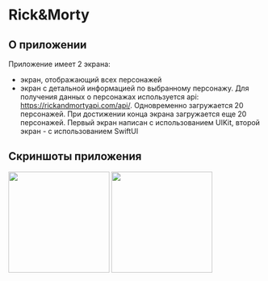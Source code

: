 # Rick&Morty

## О приложении
Приложение имеет 2 экрана:
- экран, отображающий всех персонажей
- экран с детальной информацией по выбранному персонажу.
Для получения данных о персонажах используется api: https://rickandmortyapi.com/api/. Одновременно загружается 20 персонажей. При достижении конца экрана загружается еще 20 персонажей.
Первый экран написан с использованием UIKit, второй экран - с использованием SwiftUI

## Скриншоты приложения
<img src="https://github.com/bikmurzin/Rick-Morty.UIKit-SwiftUI/assets/51128795/953220a6-fad2-4329-b4bd-d9f50549ca11" width="200">
<img src="https://github.com/bikmurzin/Rick-Morty.UIKit-SwiftUI/assets/51128795/bcaa6571-c4e6-42e8-877a-0dba7293a2c2" width="200">

